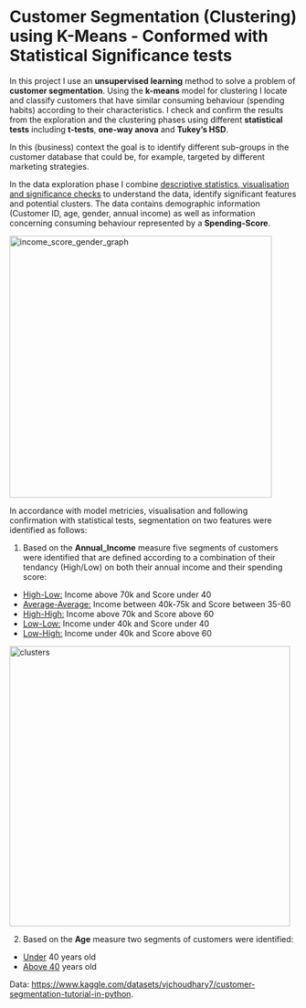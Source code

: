 # Customer Segmentation (Clustering) using K-Means - Conformed with Statistical Significance tests

In this project I use an **unsupervised learning** method to solve a problem of **customer segmentation**. Using the **k-means** model for clustering I locate and classify customers that have similar consuming behaviour (spending habits) according to their characteristics. I check and confirm the results from the exploration and the clustering phases using different **statistical tests** including **t-tests**, **one-way anova** and **Tukey’s HSD**.

In this (business) context the goal is to identify different sub-groups in the customer database that could be, for example, targeted by different marketing strategies.

In the data exploration phase I combine <ins>descriptive statistics, visualisation and significance checks</ins> to understand the data, identify significant features and potential clusters. The data contains demographic information (Customer ID, age, gender, annual income) as well as information concerning consuming behaviour represented by a **Spending-Score**.

<img width="459" alt="income_score_gender_graph" src="https://user-images.githubusercontent.com/99167342/188332351-1e3f2152-70dd-4912-9bda-cbf36a0474c3.png">

In accordance with model metricies, visualisation and following confirmation with statistical tests, segmentation on two features were identified as follows:

1. Based on the **Annual_Income** measure five segments of customers were identified that are defined according to a combination of their tendancy (High/Low) on both their annual income and their spending score:
* <u>High-Low:</u> Income above 70k and Score under 40
* <u>Average-Average:</u> Income between 40k-75k and Score between 35-60
* <u>High-High:</u> Income above 70k and Score above 60
* <u>Low-Low:</u> Income under 40k and Score under 40
* <u>Low-High:</u> Income under 40k and Score above 60

<img width="491" alt="clusters" src="https://user-images.githubusercontent.com/99167342/192160661-4a93b010-b467-4953-bb29-b23f480551cf.png">

2. Based on the **Age** measure two segments of customers were identified:
* <u>Under</u> 40 years old
* <u>Above 40</u> years old

Data: https://www.kaggle.com/datasets/vjchoudhary7/customer-segmentation-tutorial-in-python.
